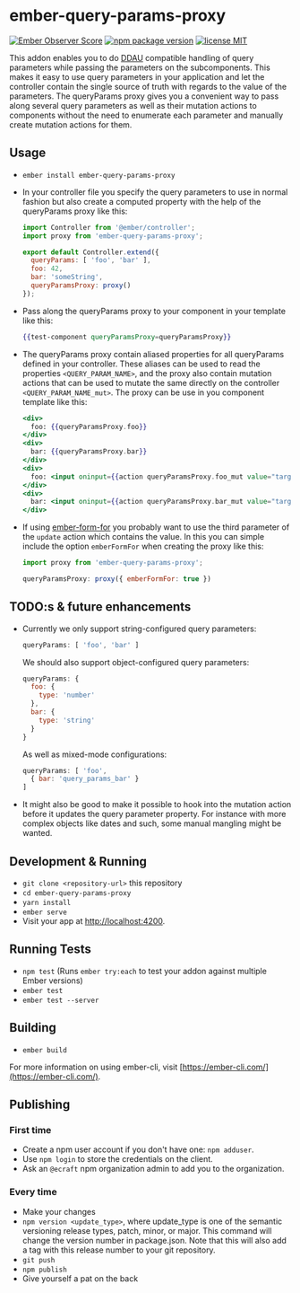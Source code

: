# ember-query-params-proxy

[![Ember Observer Score](http://emberobserver.com/badges/ember-query-params-proxy.svg?cache_bust=1)](http://emberobserver.com/addons/ember-query-params-proxy)
[![npm package version](https://img.shields.io/npm/v/ember-query-params-proxy.svg)](https://www.npmjs.com/package/ember-query-params-proxy)
[![license MIT](https://img.shields.io/badge/license-MIT-brightgreen.svg)](https://github.com/ecraft/ember-query-params-proxy/blob/master/LICENSE.md)

This addon enables you to do [DDAU](https://dockyard.com/blog/2015/10/14/best-practices-data-down-actions-up) compatible handling of query parameters while passing the parameters on the subcomponents. This makes it easy to use query parameters in your application and let the controller contain the single source of truth with regards to the value of the parameters. The queryParams proxy gives you a convenient way to pass along several query parameters as well as their mutation actions to components without the need to enumerate each parameter and manually create mutation actions for them.

## Usage

* `ember install ember-query-params-proxy`
* In your controller file you specify the query parameters to use in normal fashion but also create a computed property with the help of the queryParams proxy like this:

  ```javascript
  import Controller from '@ember/controller';
  import proxy from 'ember-query-params-proxy';

  export default Controller.extend({
    queryParams: [ 'foo', 'bar' ],
    foo: 42,
    bar: 'someString',
    queryParamsProxy: proxy()
  });
  ```
* Pass along the queryParams proxy to your component in your template like this:
  ```handlebars
  {{test-component queryParamsProxy=queryParamsProxy}}
  ```
* The queryParams proxy contain aliased properties for all  queryParams defined in your controller. These aliases can be used to read the properties `<QUERY_PARAM_NAME>`, and the proxy also contain mutation actions that can be used to mutate the same directly on the controller `<QUERY_PARAM_NAME_mut>`. The proxy can be use in you component template like this:

  ```handlebars
  <div>
    foo: {{queryParamsProxy.foo}}
  </div>
  <div>
    bar: {{queryParamsProxy.bar}}
  </div>
  <div>
    foo: <input oninput={{action queryParamsProxy.foo_mut value="target.value"}}>
  </div>
  <div>
    bar: <input oninput={{action queryParamsProxy.bar_mut value="target.value"}}>
  </div>
  ```

* If using [ember-form-for](https://github.com/martndemus/ember-form-for) you probably want to use the third parameter of the `update` action which contains the value. In this you can simple include the option `emberFormFor` when creating the proxy like this:

  ```javascript
  import proxy from 'ember-query-params-proxy';

  queryParamsProxy: proxy({ emberFormFor: true })
  ```

## TODO:s & future enhancements

* Currently we only support string-configured query parameters:

  ```javascript
  queryParams: [ 'foo', 'bar' ]
  ```

  We should also support object-configured query parameters:

  ```javascript
  queryParams: {
    foo: {
      type: 'number'
    },
    bar: {
      type: 'string'
    }
  }
  ```

  As well as mixed-mode configurations:

  ```javascript
  queryParams: [ 'foo',
    { bar: 'query_params_bar' }
  ]
  ```

* It might also be good to make it possible to hook into the mutation action before it updates the query parameter property. For instance with more complex objects like dates and such, some manual mangling might be wanted.

## Development & Running

* `git clone <repository-url>` this repository
* `cd ember-query-params-proxy`
* `yarn install`
* `ember serve`
* Visit your app at [http://localhost:4200](http://localhost:4200).

## Running Tests

* `npm test` (Runs `ember try:each` to test your addon against multiple Ember versions)
* `ember test`
* `ember test --server`

## Building

* `ember build`

For more information on using ember-cli, visit [https://ember-cli.com/](https://ember-cli.com/).

## Publishing

### First time

* Create a npm user account if you don't have one: `npm adduser`.
* Use `npm login` to store the credentials on the client.
* Ask an `@ecraft` npm organization admin to add you to the organization.

### Every time

* Make your changes
* `npm version <update_type>`, where update_type is one of the semantic versioning release types, patch, minor, or major. This command will change the version number in package.json. Note that this will also add a tag with this release number to your git repository.
* `git push`
* `npm publish`
* Give yourself a pat on the back
